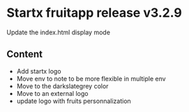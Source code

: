 
# Startx fruitapp release v3.2.9

Update the index.html display mode

## Content

- Add startx logo
- Move env to note to be more flexible in multiple env
- Move to the darkslategrey color
- Move to an external logo
- update logo with fruits personnalization
